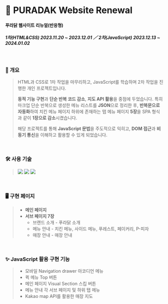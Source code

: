 # 🍗 PURADAK Website Renewal
#### 푸라닭 웹사이트 리뉴얼(반응형)
##### **1차(HTML&CSS)** 2023.11.20 ~ 2023.12.01 ／ **2차(JavaScript)** 2023.12.13 ~ 2024.01.02
<br>

### 📃 개요
> HTML과 CSS로 1차 작업을 마무리하고, JavaScript를 학습하며 2차 작업을 진행한 개인 프로젝트입니다.
>
> **동적 기능 구현**과 **단순 반복 코드 감소**, **지도 API 활용**을 중점에 두었습니다. 특히 마크업 단순 반복으로 생성한 메뉴 리스트를 **JSON**으로 정리한 후, **반복문으로 자동화**하여 치킨 메뉴 페이지 하위에 존재하는 탭 메뉴 페이지 **5장**을 SPA 형식과 같이 **1장으로 감소**시켰습니다.
>
> 해당 프로젝트를 통해 **JavaScript 문법**을 주도적으로 익히고, **DOM 접근**과 **비동기 통신**을 이해하고 활용할 수 있게 되었습니다.
<br>

### 🛠 사용 기술
> <img src="https://img.shields.io/badge/html5-E34F26?style=for-the-badge&logo=html5&logoColor=white"> <img src="https://img.shields.io/badge/css3-1572B6?style=for-the-badge&logo=css3&logoColor=white"> <img src="https://img.shields.io/badge/JavaScript-F7DF1E?style=for-the-badge&logo=javascript&logoColor=white">
<br>

### 🖥 구현 페이지
> - **메인 페이지**
> - **서브 페이지 7장**
>   - 브랜드 소개 - 푸라닭 소개
>   - 메뉴 안내 - 치킨 메뉴, 사이드 메뉴, 푸레스트, 페이커리, P-피자
>   - 매장 안내 - 매장 안내
<br>

### ✨ JavaScript 활용 구현 기능
> - 모바일 Navigation drawer 아코디언 메뉴
> - 퀵 메뉴 Top 버튼
> - 메인 페이지 Visual Section 스킵 버튼
> - 메뉴 안내 각 서브 페이지 및 하위 탭 메뉴
> - Kakao map API를 활용한 매장 지도
